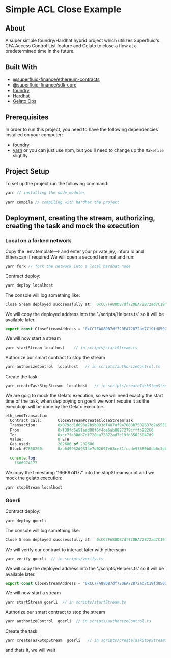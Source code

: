 # Simple ACL Close Example

## About
A super simple foundry/Hardhat hybrid project which utilizes Superfluid's CFA Access Control List feature and Gelato to close a flow at a predetermined time in the future.

## Built With

- [@superfluid-finance/ethereum-contracts](https://www.npmjs.com/package/@superfluid-finance/ethereum-contracts)
- [@superfluid-finance/sdk-core](https://www.npmjs.com/package/@superfluid-finance/sdk-core)
- [foundry](https://github.com/foundry-rs/foundry)
- [Hardhat](https://hardhat.org/)
- [Gelato Ops](https://app.gelato.network/)

## Prerequisites
In order to run this project, you need to have the following dependencies installed on your computer:

- [foundry](https://github.com/foundry-rs/foundry)
- [yarn](https://yarnpkg.com/getting-started/install) or you can just use npm, but you'll need to change up the `Makefile` slightly. 

## Project Setup
To set up the project run the following command:
```ts
yarn // installing the node_modules
```
```ts
yarn compile // compiling with hardhat the project
```



## Deployment, creating the stream, authorizing, creating the task and mock the execution

### Local on a forked network 
Copy the .env.template--> and enter your private jey, infura Id and Etherscan if required 
We will open a second terminal and run:

```ts
yarn fork // fork the network into a local hardhat node
```

Contract deploy:
```ts
yarn deploy localhost
```
The console will log something like:

```ts
Close Sream deployed succsessfully at:  0xCC7FA88DB7df720EA72872ad7C19fd85026047d9
```
We will copy the deployed address into the './scripts/Helpers.ts' so it will be available later.

```ts
export const CloseStreamAddress = "0xCC7FA88DB7df720EA72872ad7C19fd85026047d9";
```

We will now start a stream
```ts
yarn startStream localhost    // in scripts/startStream.ts 
```

Authorize our smart contract to stop the stream
```ts
yarn authorizeControl  localhost   // in scripts/authorizeControl.ts 
```

Create the task
```ts
yarn createTaskStopStream  localhost   // in scripts/createTaskStopStream.ts 
```

We are goig to mock the Gelato execution, so we will need exactly the start time of the task, when deplpoying on goerli we wont require it as the executiojn will be done by the Gelato executors

```ts
eth_sendTransaction
  Contract call:       CloseStream#createCloseStreamTask
  Transaction:         0x079cd1d093a7b9b093df487af947088b7502637d2a55592c9fd4cafba135f2e3
  From:                0xf39fd6e51aad88f6f4ce6ab8827279cfffb92266
  To:                  0xcc7fa88db7df720ea72872ad7c19fd85026047d9
  Value:               0 ETH
  Gas used:            202686 of 202686
  Block #7850260:      0xb649932d9314e7d02697e63ce31fccde93580b0cb6c3db7c5fb853fb5b74b2cf

  console.log:
    1666974177
```

We copy the timestamp '1666974177' into the stopStreamscript and we mock the gelato execution:
```ts
yarn stopStream localhost
```

### Goerli

Contract deploy:
```ts
yarn deploy goerli
```
The console will log something like:

```ts
Close Sream deployed succsessfully at:  0xCC7FA88DB7df720EA72872ad7C19fd85026047d9
```
We will verify our contract to interact later with etherscan
```ts
yarn verify goerli  // in scripts/verify.ts 
```

We will copy the deployed address into the './scripts/Helpers.ts' so it will be available later.

```ts
export const CloseStreamAddress = "0xCC7FA88DB7df720EA72872ad7C19fd85026047d9";
```

We will now start a stream
```ts
yarn startStream goerli  // in scripts/startStream.ts 
```

Authorize our smart contract to stop the stream
```ts
yarn authorizeControl  goerli  // in scripts/authorizeControl.ts 
```

Create the task
```ts
yarn createTaskStopStream  goerli   // in scripts/createTaskStopStream.ts 
```

and thats it, we will wait 